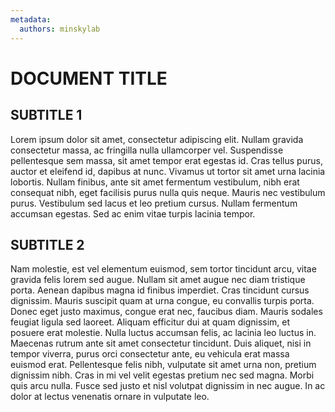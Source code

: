 ```yaml
---
metadata:
  authors: minskylab
---
```


# DOCUMENT TITLE

## SUBTITLE 1

Lorem ipsum dolor sit amet, consectetur adipiscing elit. Nullam gravida consectetur massa, ac fringilla nulla ullamcorper vel. Suspendisse pellentesque sem massa, sit amet tempor erat egestas id. Cras tellus purus, auctor et eleifend id, dapibus at nunc. Vivamus ut tortor sit amet urna lacinia lobortis. Nullam finibus, ante sit amet fermentum vestibulum, nibh erat consequat nibh, eget facilisis purus nulla quis neque. Mauris nec vestibulum purus. Vestibulum sed lacus et leo pretium cursus. Nullam fermentum accumsan egestas. Sed ac enim vitae turpis lacinia tempor.

## SUBTITLE 2

Nam molestie, est vel elementum euismod, sem tortor tincidunt arcu, vitae gravida felis lorem sed augue. Nullam sit amet augue nec diam tristique porta. Aenean dapibus magna id finibus imperdiet. Cras tincidunt cursus dignissim. Mauris suscipit quam at urna congue, eu convallis turpis porta. Donec eget justo maximus, congue erat nec, faucibus diam. Mauris sodales feugiat ligula sed laoreet. Aliquam efficitur dui at quam dignissim, et posuere erat molestie. Nulla luctus accumsan felis, ac lacinia leo luctus in. Maecenas rutrum ante sit amet consectetur tincidunt. Duis aliquet, nisi in tempor viverra, purus orci consectetur ante, eu vehicula erat massa euismod erat. Pellentesque felis nibh, vulputate sit amet urna non, pretium dignissim nibh. Cras in mi vel velit egestas pretium nec sed magna. Morbi quis arcu nulla. Fusce sed justo et nisl volutpat dignissim in nec augue. In ac dolor at lectus venenatis ornare in vulputate leo.
